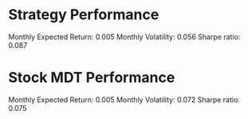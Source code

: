 # Strategy Performance
Monthly Expected Return: 0.005
Monthly Volatility: 0.056
Sharpe ratio: 0.087
# Stock MDT Performance
Monthly Expected Return: 0.005
Monthly Volatility: 0.072
Sharpe ratio: 0.075
